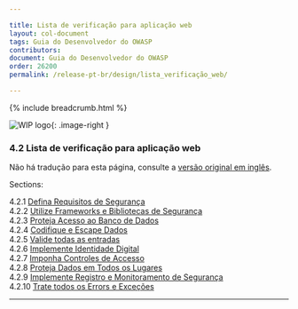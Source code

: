 ```yaml
---

title: Lista de verificação para aplicação web
layout: col-document
tags: Guia do Desenvolvedor do OWASP
contributors:
document: Guia do Desenvolvedor do OWASP
order: 26200
permalink: /release-pt-br/design/lista_verificação_web/

---
```


{% include breadcrumb.html %}

<style type="text/css">
.image-right {
  height: 180px;
  display: block;
  margin-left: auto;
  margin-right: auto;
  float: right;
}
</style>

![WIP logo](../../../assets/images/dg_wip.png "Trabalho em andamento"){: .image-right }

### 4.2 Lista de verificação para aplicação web

Não há tradução para esta página, consulte a [versão original em inglês][release0602].

Sections:

4.2.1 [Defina Requisitos de Segurança](01-define-security-requirements.md)  
4.2.2 [Utilize Frameworks e Bibliotecas de Segurança](02-frameworks-libraries.md)  
4.2.3 [Proteja Acesso ao Banco de Dados](03-secure-database-access.md)  
4.2.4 [Codifique e Escape Dados](04-encode-escape-data.md)  
4.2.5 [Valide todas as entradas](05-validate-inputs.md)  
4.2.6 [Implemente Identidade Digital](06-digital-identity.md)  
4.2.7 [Imponha Controles de Accesso](07-access-controls.md)  
4.2.8 [Proteja Dados em Todos os Lugares](08-protect-data.md)  
4.2.9 [Implemente Registro e Monitoramento de Segurança](09-logging-monitoring.md)  
4.2.10 [Trate todos os Errors e Exceções](10-handle-errors-exceptions.md)  

----

[release0602]: https://github.com/OWASP/www-project-developer-guide/blob/main/draft/06-design/02-web-app-checklist/toc.md
